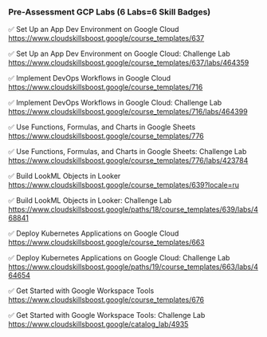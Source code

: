 ### Pre-Assessment GCP Labs (6 Labs=6 Skill Badges)
 

✅ Set Up an App Dev Environment on Google Cloud    
https://www.cloudskillsboost.google/course_templates/637

✅ Set Up an App Dev Environment on Google Cloud: Challenge Lab  
https://www.cloudskillsboost.google/course_templates/637/labs/464359

✅ Implement DevOps Workflows in Google Cloud    
https://www.cloudskillsboost.google/course_templates/716

✅ Implement DevOps Workflows in Google Cloud: Challenge Lab   
https://www.cloudskillsboost.google/course_templates/716/labs/464399

✅ Use Functions, Formulas, and Charts in Google Sheets  
https://www.cloudskillsboost.google/course_templates/776

✅ Use Functions, Formulas, and Charts in Google Sheets: Challenge Lab   
https://www.cloudskillsboost.google/course_templates/776/labs/423784

✅ Build LookML Objects in Looker  
https://www.cloudskillsboost.google/course_templates/639?locale=ru

✅ Build LookML Objects in Looker: Challenge Lab   
https://www.cloudskillsboost.google/paths/18/course_templates/639/labs/468841

✅ Deploy Kubernetes Applications on Google Cloud  
https://www.cloudskillsboost.google/course_templates/663

✅ Deploy Kubernetes Applications on Google Cloud: Challenge Lab   
https://www.cloudskillsboost.google/paths/19/course_templates/663/labs/464654

✅ Get Started with Google Workspace Tools  
https://www.cloudskillsboost.google/course_templates/676

✅ Get Started with Google Workspace Tools: Challenge Lab  
https://www.cloudskillsboost.google/catalog_lab/4935
